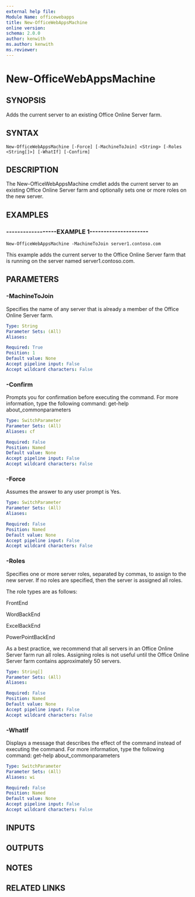 ```yaml
---
external help file:
Module Name: officewebapps
title: New-OfficeWebAppsMachine
online version:
schema: 2.0.0
author: kenwith
ms.author: kenwith
ms.reviewer:
---
```


# New-OfficeWebAppsMachine

## SYNOPSIS
Adds the current server to an existing Office Online Server farm.

## SYNTAX

```
New-OfficeWebAppsMachine [-Force] [-MachineToJoin] <String> [-Roles <String[]>] [-WhatIf] [-Confirm]
```

## DESCRIPTION
The New-OfficeWebAppsMachine cmdlet adds the current server to an existing Office Online Server farm and optionally sets one or more roles on the new server.

## EXAMPLES

### ------------------EXAMPLE 1---------------------
```
New-OfficeWebAppsMachine -MachineToJoin server1.contoso.com
```

This example adds the current server to the Office Online Server farm that is running on the server named server1.contoso.com.

## PARAMETERS

### -MachineToJoin
Specifies the name of any server that is already a member of the Office Online Server farm.

```yaml
Type: String
Parameter Sets: (All)
Aliases: 

Required: True
Position: 1
Default value: None
Accept pipeline input: False
Accept wildcard characters: False
```

### -Confirm
Prompts you for confirmation before executing the command.
For more information, type the following command: get-help about_commonparameters

```yaml
Type: SwitchParameter
Parameter Sets: (All)
Aliases: cf

Required: False
Position: Named
Default value: None
Accept pipeline input: False
Accept wildcard characters: False
```

### -Force
Assumes the answer to any user prompt is Yes.

```yaml
Type: SwitchParameter
Parameter Sets: (All)
Aliases: 

Required: False
Position: Named
Default value: None
Accept pipeline input: False
Accept wildcard characters: False
```

### -Roles
Specifies one or more server roles, separated by commas, to assign to the new server.
If no roles are specified, then the server is assigned all roles.

The role types are as follows:

FrontEnd

WordBackEnd

ExcelBackEnd

PowerPointBackEnd

As a best practice, we recommend that all servers in an Office Online Server farm run all roles.
Assigning roles is not useful until the Office Online Server farm contains approximately 50 servers.

```yaml
Type: String[]
Parameter Sets: (All)
Aliases: 

Required: False
Position: Named
Default value: None
Accept pipeline input: False
Accept wildcard characters: False
```

### -WhatIf
Displays a message that describes the effect of the command instead of executing the command.
For more information, type the following command: get-help about_commonparameters

```yaml
Type: SwitchParameter
Parameter Sets: (All)
Aliases: wi

Required: False
Position: Named
Default value: None
Accept pipeline input: False
Accept wildcard characters: False
```

## INPUTS

## OUTPUTS

## NOTES

## RELATED LINKS

